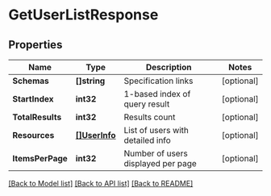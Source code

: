 # GetUserListResponse

## Properties
Name | Type | Description | Notes
------------ | ------------- | ------------- | -------------
**Schemas** | **[]string** | Specification links | [optional] 
**StartIndex** | **int32** | 1-based index of query result | [optional] 
**TotalResults** | **int32** | Results count | [optional] 
**Resources** | [**[]UserInfo**](UserInfo.md) | List of users with detailed info | [optional] 
**ItemsPerPage** | **int32** | Number of users displayed per page | [optional] 

[[Back to Model list]](../README.md#documentation-for-models) [[Back to API list]](../README.md#documentation-for-api-endpoints) [[Back to README]](../README.md)


